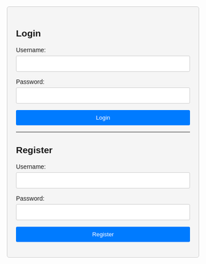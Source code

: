 <!DOCTYPE html>
<html>
<head>
    <title>Login Page</title>
    <style>
        body {
            font-family: Arial, sans-serif;
        }
        .container {
            max-width: 400px;
            margin: 0 auto;
            padding: 20px;
            border: 1px solid #ccc;
            border-radius: 5px;
            background-color: #f5f5f5;
        }
        .form-group {
            margin-bottom: 15px;
        }
        .form-group label {
            display: block;
            margin-bottom: 5px;
        }
        .form-group input[type="text"],
        .form-group input[type="password"] {
            width: 100%;
            padding: 10px;
            border: 1px solid #ccc;
            border-radius: 3px;
        }
        .form-group button {
            width: 100%;
            padding: 10px;
            background-color: #007bff;
            color: #fff;
            border: none;
            border-radius: 3px;
            cursor: pointer;
        }
    </style>
</head>
<body>
    <div class="container">
        <h2>Login</h2>
        <form id="loginForm">
            <div class="form-group">
                <label for="loginUsername">Username:</label>
                <input type="text" id="loginUsername" name="loginUsername" required>
            </div>
            <div class="form-group">
                <label for="loginPassword">Password:</label>
                <input type="password" id="loginPassword" name="loginPassword" required>
            </div>
            <div class="form-group">
                <button type="submit">Login</button>
            </div>
        </form>
        <hr>
        <h2>Register</h2>
        <form id="registerForm">
            <div class="form-group">
                <label for="registerUsername">Username:</label>
                <input type="text" id="registerUsername" name="registerUsername" required>
            </div>
            <div class="form-group">
                <label for="registerPassword">Password:</label>
                <input type="password" id="registerPassword" name="registerPassword" required>
            </div>
            <div class="form-group">
                <button type="submit">Register</button>
            </div>
        </form>
    </div>
</body>
</html>
